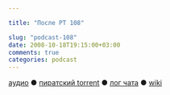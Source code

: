 ```yaml
---

title: "После РТ 108"

slug: "podcast-108"
date: 2008-10-18T19:15:00+03:00
comments: true
categories: podcast
---
```

[аудио](http://cdn.radio-t.com/rt108post.mp3) ● [пиратский torrent](http://pirates.radio-t.com/torrents/rt108post.mp3.torrent) ● [лог чата](http://chat.radio-t.com/logs/radio-t-108.html) ● [wiki](http://wiki.radio-t.com/%D0%9F%D0%BE%D1%81%D0%BB%D0%B5_%D0%A0%D0%A2_108)<audio src="http://cdn.radio-t.com/rt108post.mp3" preload="none">
